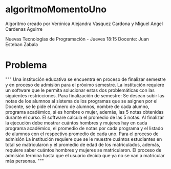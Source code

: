 # algoritmoMomentoUno
Algoritmo creado por Verónica Alejandra Vásquez Cardona  y Miguel Angel Cardenas Aguirre

Nuevas Tecnologías de Programación - Jueves 18:15
Docente: Juan Esteban Zabala

# Problema
"""
Una institución educativa se encuentra en proceso de finalizar semestre y en proceso de admisión para el próximo semestre. 
La institución requiere un software que le permita solucionar estas dos problemáticas con las siguientes restricciones. 
Para finalización de semestre: 
Se desean subir las notas de los alumnos al sistema de los programas que se asignen por el Docente, 
se le pide el número de alumnos, nombre de cada alumno, programa académico, si es hombre o mujer, además, las 5 notas obtenidas durante el curso. 
El software calcula el promedio de las 5 notas. Al finalizar la ejecución debe mostrar cuántos hombres y mujeres hay en cada programa académico, 
el promedio de notas por cada programa y el listado de alumnos con el respectivo promedio de cada uno.
Para el proceso de admisión 
La institución requiere que se le muestre cuántos estudiantes en total se matricularon y el promedio de edad de los matriculados, 
además, requiere saber cuántos hombres y mujeres se matricularon.
El proceso de admisión termina hasta que el usuario decida que ya no se van a matricular más personas.
"""
